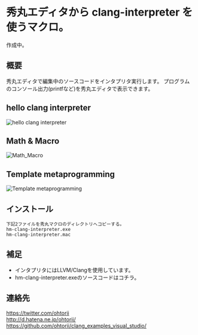 # 秀丸エディタから clang-interpreter を使うマクロ。

作成中。


## 概要
秀丸エディタで編集中のソースコードをインタプリタ実行します。
プログラムのコンソール出力(printfなど)を秀丸エディタで表示できます。


## hello clang interpreter
![hello clang interpreter](http://cdn-ak.f.st-hatena.com/images/fotolife/o/ohtorii/20110924/20110924002100.gif "hello clang interpreter")


## Math & Macro
![Math_Macro](http://cdn-ak.f.st-hatena.com/images/fotolife/o/ohtorii/20110924/20110924002046.gif "Math & Macro")


## Template metaprogramming
![Template metaprogramming](http://cdn-ak.f.st-hatena.com/images/fotolife/o/ohtorii/20110924/20110924002031.gif "Template metaprogramming")


## インストール
	下記2ファイルを秀丸マクロのディレクトリへコピーする。
	hm-clang-interpreter.exe
	hm-clang-interpreter.mac


## 補足
- インタプリタにはLLVM/Clangを使用しています。
- hm-clang-interpreter.exeのソースコードはコチラ。

## 連絡先
https://twitter.com/ohtorii <br>
http://d.hatena.ne.jp/ohtorii/ <br>
https://github.com/ohtorii/clang_examples_visual_studio/ <br>
